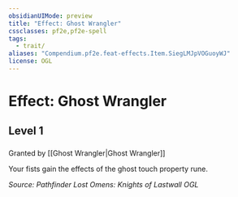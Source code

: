 ```yaml
---
obsidianUIMode: preview
title: "Effect: Ghost Wrangler"
cssclasses: pf2e,pf2e-spell
tags:
  - trait/
aliases: "Compendium.pf2e.feat-effects.Item.SiegLMJpVOGuoyWJ"
license: OGL
---
```

# Effect: Ghost Wrangler
## Level 1
### 






Granted by [[Ghost Wrangler|Ghost Wrangler]]

Your fists gain the effects of the ghost touch property rune.

*Source: Pathfinder Lost Omens: Knights of Lastwall*
*OGL*